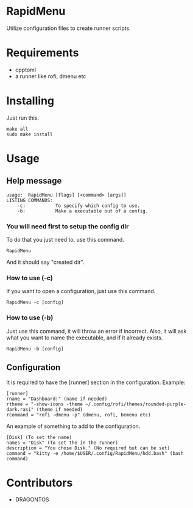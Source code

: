 # RapidMenu
Utilize configuration files to create runner scripts.

# Requirements
- cpptoml
- a runner like rofi, dmenu etc

# Installing
Just run this.
```
make all
sudo make install
```
# Usage
## Help message
```
usage:  RapidMenu [flags] [<command> [args]]
LISTING COMMANDS:
    -c:           To specify which config to use.
    -b:           Make a executable out of a config.
```
### You will need first to setup the config dir
To do that you just need to, use this command.
```
RapidMenu
```
And it should say "created dir".
### How to use (-c) 
If you want to open a configuration, just use this command.
```
RapidMenu -c [config]
```
### How to use (-b)
Just use this command, it will throw an error if incorrect.
Also, it will ask what you want to name the executable, and if it already exists.
```
RapidMenu -b [config]
```
## Configuration
It is required to have the [runner] section in the configuration.
Example:
```
[runner]
rname = "Dashboard:" (name if needed)
rtheme = "-show-icons -theme ~/.config/rofi/themes/rounded-purple-dark.rasi" (theme if needed)
rcommand = "rofi -dmenu -p" (dmenu, rofi, bemenu etc)
```
An example of something to add to the configuration.
```
[Disk] (To set the name)
names = "Disk" (To set the in the runner)
description = "You chose Disk." (No required but can be set)
command = "kitty -e /home/$USER/.config/RapidMenu/hdd.bash" (bash command)
```
# Contributors
- DRAGONTOS
